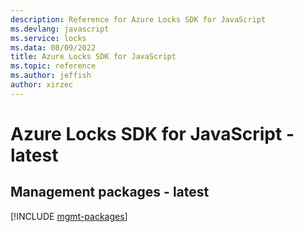 ```yaml
---
description: Reference for Azure Locks SDK for JavaScript
ms.devlang: javascript
ms.service: locks
ms.data: 08/09/2022
title: Azure Locks SDK for JavaScript
ms.topic: reference
ms.author: jeffish
author: xirzec
---
```

# Azure Locks SDK for JavaScript - latest

## Management packages - latest
[!INCLUDE [mgmt-packages](locks-mgmt-index.md)]